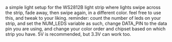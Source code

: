 a simple light setup for the WS2812B light strip where lights swipe across the strip, fade away, then swipe again, in a different color.
feel free to use this, and tweak to your liking.
reminder: count the number of leds on your strip, and set the NUM_LEDS variable as such, change DATA_PIN to the data pin you are using, and change your color order and chipset based on which strip you have.
5V is recommended, but 3.3V can work too.
